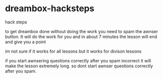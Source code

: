 # dreambox-hacksteps
hack steps

to get dreambox done without doing the work you need to spam the awnser button. It will do the work for you and in about 7 minutes the lesson will end and give you a point

im not sure if it works for all lessons but it works for divison lessons

if you start awnsering questions correctly after you spam incorrect it will make the lesson extremely long. so dont start awnser questions correctly after you spam.
